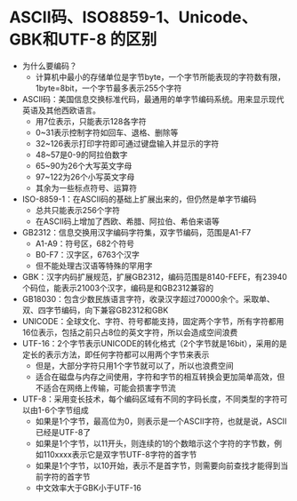 # ASCII码、ISO8859-1、Unicode、GBK和UTF-8 的区别

- 为什么要编码？
  - 计算机中最小的存储单位是字节byte，一个字节所能表现的字符数有限，1byte=8bit，一个字节最多表示255个字符
- ASCII码：美国信息交换标准代码，最通用的单字节编码系统。用来显示现代英语及其他西欧语言。
  - 用7位表示，只能表示128各字符
  - 0~31表示控制字符如回车、退格、删除等
  - 32~126表示打印字符即可通过键盘输入并显示的字符
  - 48~57是0-9的阿拉伯数字
  - 65~90为26个大写英文字母
  - 97~122为26个小写英文字母
  - 其余为一些标点符号、运算符
- ISO-8859-1：在ASCII码的基础上扩展出来的，但仍然是单字节编码
  - 总共只能表示256个字符
  - 在ASCII码上增加了西欧、希腊、阿拉伯、希伯来语等
- GB2312：信息交换用汉字编码字符集，双字节编码，范围是A1-F7
  - A1-A9：符号区，682个符号
  - B0-F7：汉字区，6763个汉字
  - 但不能处理古汉语等特殊的罕用字
- GBK：汉字内码扩展规范，扩展GB2312，编码范围是8140-FEFE，有23940个码位，能表示21003个汉字，编码是和GB2312兼容的
- GB18030：包含少数民族语言字符，收录汉字超过70000余个。采取单、双、四字节编码，向下兼容GB2312和GBK
- UNICODE：全球文化、字符、符号都能支持，固定两个字节，所有字符都用16位表示，包括之前只占8位的英文字符，所以会造成空间浪费
- UTF-16：2个字节表示UNICODE的转化格式（2个字节就是16bit），采用的是定长的表示方法，即任何字符都可以用两个字节来表示
  - 但是，大部分字符只用1个字节就可以了，所以也浪费空间
  - 适合在磁盘与内存之间使用，字符和字节的相互转换会更加简单高效，但不适合在网络上传输，可能会损害字节流
- UTF-8：采用变长技术，每个编码区域有不同的字码长度，不同类型的字符可以由1-6个字节组成
  - 如果是1个字节，最高位为0，则表示是一个ASCII字符，也就是说，ASCII已经是UTF-8了
  - 如果是1个字节，以11开头，则连续的1的个数暗示这个字符的字节数，例如110xxxx表示它是双字节UTF-8字符的首字节
  - 如果是1个字节，以10开始，表示不是首字节，则需要向前查找才能得到当前字符的首字节
  - 中文效率大于GBK小于UTF-16

